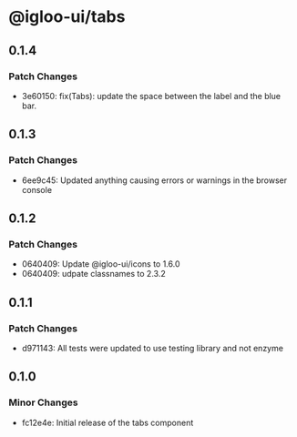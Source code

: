 # @igloo-ui/tabs

## 0.1.4

### Patch Changes

- 3e60150: fix(Tabs): update the space between the label and the blue bar.

## 0.1.3

### Patch Changes

- 6ee9c45: Updated anything causing errors or warnings in the browser console

## 0.1.2

### Patch Changes

- 0640409: Update @igloo-ui/icons to 1.6.0
- 0640409: udpate classnames to 2.3.2

## 0.1.1

### Patch Changes

- d971143: All tests were updated to use testing library and not enzyme

## 0.1.0

### Minor Changes

- fc12e4e: Initial release of the tabs component
